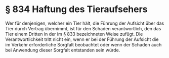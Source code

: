# § 834 Haftung des Tieraufsehers
Wer für denjenigen, welcher ein Tier hält, die Führung der Aufsicht über das Tier durch Vertrag übernimmt, ist für den Schaden verantwortlich, den das Tier einem Dritten in der im § 833 bezeichneten Weise zufügt. Die Verantwortlichkeit tritt nicht ein, wenn er bei der Führung der Aufsicht die im Verkehr erforderliche Sorgfalt beobachtet oder wenn der Schaden auch bei Anwendung dieser Sorgfalt entstanden sein würde.